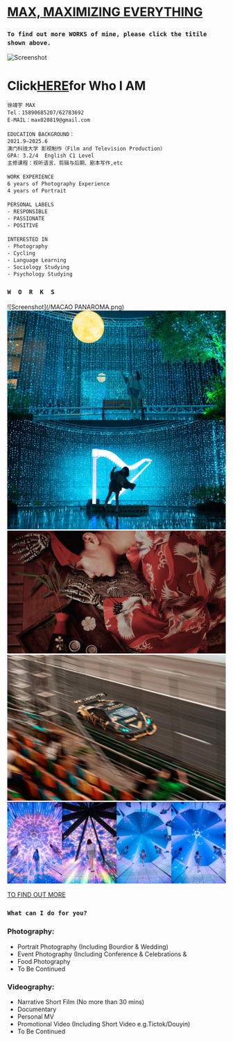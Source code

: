 # [MAX,  MAXIMIZING EVERYTHING](https://space.bilibili.com/62351513?spm_id_from=333.788.0.0)

### `To find out more WORKS of mine, please click the titile shown above.`

![Screenshot](/DSC02206.JPG)

# Click[HERE](https://pan.baidu.com/s/10n6GZQ7WnYSNOKT1tFSnDA?pwd=dp4m)for Who I AM 



```
徐靖宇 MAX  
Tel：15890685207/62783692
E-MAIL：max020819@gmail.com

EDUCATION BACKGROUND：
2021.9—2025.6
澳门科技大学 影视制作（Film and Television Production）
GPA: 3.2/4  English C1 Level
主修课程：视听语言、剪辑与后期、剧本写作,etc

WORK EXPERIENCE
6 years of Photography Experience
4 years of Portrait

PERSONAL LABELS
- RESPONSIBLE
- PASSIONATE
- POSITIVE

INTERESTED IN
- Photography
- Cycling
- Language Learning
- Sociology Studying
- Psychology Studying

```

### `W  O  R  K  S`

![Screenshot](/MACAO PANAROMA.png)
![Screenshot](/WechatIMG1266.jpeg)
![Screenshot](/_DSC3202-5.JPG)
![Screenshot](/_DSC8016-4.JPG)
![Screenshot](/WechatIMG1265.jpeg)

[TO FIND OUT MORE](https://www.xiaohongshu.com/user/profile/615fc4640000000002022d78?xhsshare=CopyLink&appuid=615fc4640000000002022d78&apptime=1671126971)

### `What can I do for you?`

### Photography:
- Portrait Photography (Including Bourdior & Wedding)
- Event Photography (Including Conference & Celebrations & 
- Food Photography 
- To Be Continued

### Videography:
- Narrative Short Film (No more than 30 mins)
- Documentary
- Personal MV
- Promotional Video (Including Short Video e.g.Tictok/Douyin)
- To Be Continued


